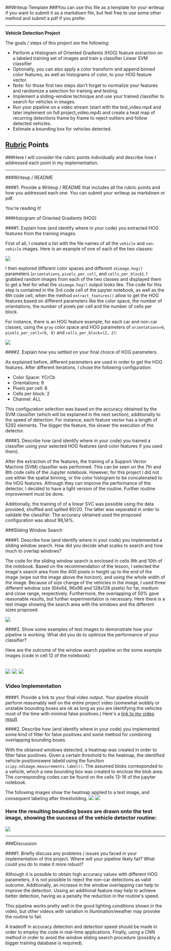 ##Writeup Template
###You can use this file as a template for your writeup if you want to submit it as a markdown file, but feel free to use some other method and submit a pdf if you prefer.

---

**Vehicle Detection Project**

The goals / steps of this project are the following:

* Perform a Histogram of Oriented Gradients (HOG) feature extraction on a labeled training set of images and train a classifier Linear SVM classifier
* Optionally, you can also apply a color transform and append binned color features, as well as histograms of color, to your HOG feature vector. 
* Note: for those first two steps don't forget to normalize your features and randomize a selection for training and testing.
* Implement a sliding-window technique and use your trained classifier to search for vehicles in images.
* Run your pipeline on a video stream (start with the test_video.mp4 and later implement on full project_video.mp4) and create a heat map of recurring detections frame by frame to reject outliers and follow detected vehicles.
* Estimate a bounding box for vehicles detected.

[//]: # (Image References)
[image1]: ./examples/car_not_car.png
[image2]: ./examples/HOG_example.jpg
[image3]: ./examples/sliding_windows.jpg
[image4]: ./examples/sliding_window.jpg
[image5]: ./examples/bboxes_and_heat.png
[image6]: ./examples/labels_map.png
[image7]: ./examples/output_bboxes.png
[video1]: ./project_video.mp4

## [Rubric](https://review.udacity.com/#!/rubrics/513/view) Points
###Here I will consider the rubric points individually and describe how I addressed each point in my implementation.  

---
###Writeup / README

####1. Provide a Writeup / README that includes all the rubric points and how you addressed each one.  You can submit your writeup as markdown or pdf. 

You're reading it!

###Histogram of Oriented Gradients (HOG)

####1. Explain how (and identify where in your code) you extracted HOG features from the training images.

First of all, I created a list with the file names of all the `vehicle` and `non-vehicle` images.  Here is an example of one of each of the two classes:

![](./output_images/car_nocar.png) 

I then explored different color spaces and different `skimage.hog()` parameters (`orientations`, `pixels_per_cell`, and `cells_per_block`).  I grabbed random images from each of the two classes and displayed them to get a feel for what the `skimage.hog()` output looks like. The code for this step is contained in the 3rd code cell of the jupyter notebook, as well as the 6th code cell, when the method `extract_features()` allow to get the HOG features based on different parameters like the color space, the number of orientations, the number of pixels per cell and the number of cells per block.

For instance, there is an HOG feature example, for each car and non-car classes, using the `gray` color space and HOG parameters of `orientations=9`, `pixels_per_cell=(8, 8)` and `cells_per_block=(2, 2)`:

![](./output_images/hog.png) 

####2. Explain how you settled on your final choice of HOG parameters.

As explained before, different parameters are used in order to get the HOG features. After different iterations, I chose the following configuration:

- Color Space: YCrCb
- Orientations: 9
- Pixels per cell: 8
- Cells per block: 2
- Channel: ALL

This configuration selection was based on the accuracy obtained by the SVM classifier (which will be explained in the next section), additionally to the speed of detection. For instance, each feature vector has a length of 5292 elements. The bigger the feature, the slower the execution of the detector.

####3. Describe how (and identify where in your code) you trained a classifier using your selected HOG features (and color features if you used them).

After the extraction of the features, the training of a Support Vector Machine (SVM) classifier was performed. This can be seen on the 7th and 8th code cells of the Jupyter notebook. However, for this project I did not use either the spatial binning, or the color histogram to be concatenated to the HOG features. Although they can improve the performance of the detector, I decided to have a light version of the routine. Further routine improvement must be done.

Additionally, the training of of a linear SVC was possible using the data provided, shuffled and splited 80/20. The latter was separated in order to validate the classifier. The accuracy obtained used the proposed configuration was about 98,14%.

###Sliding Window Search

####1. Describe how (and identify where in your code) you implemented a sliding window search.  How did you decide what scales to search and how much to overlap windows?

The code for the sliding window search is enclosed in cells 9th and 10th of the notebook. Based on the recommendation of the lesson, I selected the image's search area from the 400 pixels in height up to the end of the image (wipe out the image above the horizon), and using the whole width of the image. Because of size change of the vehicles in the image, I used three different window size (64x64, 96x96 and 128x128 pixels) for far, medium and close range, respectively. Furthermore, the overlapping of 50% gave reasonable results, but further experimentation is necessary. Here there is a test image showing the search area with the windows and the different sizes proposed.

![](./output_images/windows.png) 

####2. Show some examples of test images to demonstrate how your pipeline is working.  What did you do to optimize the performance of your classifier?

Here are the outcome of the window search pipeline on the some example images (code in cell 12 of the notebook):

![](./output_images/cars1.png) 
![](./output_images/cars2.png) 
![](./output_images/cars3.png)
---

### Video Implementation

####1. Provide a link to your final video output.  Your pipeline should perform reasonably well on the entire project video (somewhat wobbly or unstable bounding boxes are ok as long as you are identifying the vehicles most of the time with minimal false positives.)
Here's a [link to my video result](./project_video_output.mp4)


####2. Describe how (and identify where in your code) you implemented some kind of filter for false positives and some method for combining overlapping bounding boxes.

With the obtained windows detected, a heatmap was created in order to filter false positives.  Given a certain threshold to the heatmap, the identified vehicle positionswere labeld using the function `scipy.ndimage.measurements.label()`.  The assumed blobs corresponded to a vehicle, which a new bounding box was created to enclose the blob area. The corresponding codes can be found on the cells 13-16 of the jupyter notebook.

The following images show the heatmap applied to a test image, and consequent labeling after thresholding.
![](./output_images/heatmap.png)
![](./output_images/labels.png)


### Here the resulting bounding boxes are drawn onto the test image, showing the success of the vehicle detector routine:
![](./output_images/vehicles1.png)

---

###Discussion

####1. Briefly discuss any problems / issues you faced in your implementation of this project.  Where will your pipeline likely fail?  What could you do to make it more robust?

Although it is possible to obtain high accuracy values with different HOG parameters, it is not possible to reject the non-car detections as valid outcome. Additionally, an increase in the window overlapping can help to improve the detection. Ussing an additional feature may help to achieve better detection, having as a penalty the reduction in the routine's speed.

This pipeline works pretty well in the good lighting conditions shown in the video, but other videos with variation in illumination/weather may provoke the routine to fail. 

A tradeoff in accuracy detection and detection speed should be made in order to employ the code in real-time applications.  Finally, using a CNN method in order to avoid the window sliding search procedure (possibly a bigger training database is required).